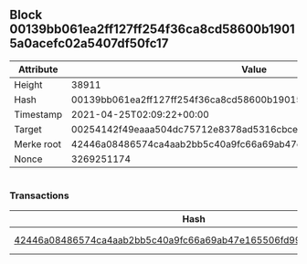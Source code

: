 ## Block 00139bb061ea2ff127ff254f36ca8cd58600b19015a0acefc02a5407df50fc17

Attribute | Value
--- | ---
Height | 38911
Hash | 00139bb061ea2ff127ff254f36ca8cd58600b19015a0acefc02a5407df50fc17
Timestamp | 2021-04-25T02:09:22+00:00
Target | 00254142f49eaaa504dc75712e8378ad5316cbcead634704b3734b6271167cc4
Merke root | 42446a08486574ca4aab2bb5c40a9fc66a69ab47e165506fd9920a80207f3a7d
Nonce | 3269251174

```

```

### Transactions

Hash | Amount
--- | ---
[42446a08486574ca4aab2bb5c40a9fc66a69ab47e165506fd9920a80207f3a7d](42446a08486574ca4aab2bb5c40a9fc66a69ab47e165506fd9920a80207f3a7d.md) | 10.00000000 SKEPTI 
